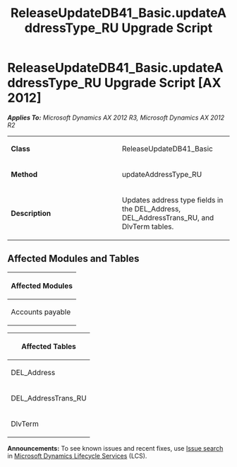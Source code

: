 ﻿---
title: ReleaseUpdateDB41_Basic.updateAddressType_RU Upgrade Script
TOCTitle: ReleaseUpdateDB41_Basic.updateAddressType_RU Upgrade Script
ms:assetid: 0f27f4a5-25c0-ea6d-c086-b7180e4348ba
ms:mtpsurl: https://msdn.microsoft.com/en-us/library/JJ735753(v=AX.60)
ms:contentKeyID: 49706655
ms.date: 05/18/2015
mtps_version: v=AX.60
---

# ReleaseUpdateDB41\_Basic.updateAddressType\_RU Upgrade Script [AX 2012]


_**Applies To:** Microsoft Dynamics AX 2012 R3, Microsoft Dynamics AX 2012 R2_

<table>
<colgroup>
<col style="width: 50%" />
<col style="width: 50%" />
</colgroup>
<tbody>
<tr class="odd">
<td><p><strong>Class</strong></p></td>
<td><p>ReleaseUpdateDB41_Basic</p></td>
</tr>
<tr class="even">
<td><p><strong>Method</strong></p></td>
<td><p>updateAddressType_RU</p></td>
</tr>
<tr class="odd">
<td><p><strong>Description</strong></p></td>
<td><p>Updates address type fields in the DEL_Address, DEL_AddressTrans_RU, and DlvTerm tables.</p></td>
</tr>
</tbody>
</table>


## Affected Modules and Tables

<table>
<colgroup>
<col style="width: 100%" />
</colgroup>
<thead>
<tr class="header">
<th><p>Affected Modules</p></th>
</tr>
</thead>
<tbody>
<tr class="odd">
<td><p>Accounts payable</p></td>
</tr>
</tbody>
</table>


<table>
<colgroup>
<col style="width: 100%" />
</colgroup>
<thead>
<tr class="header">
<th><p>Affected Tables</p></th>
</tr>
</thead>
<tbody>
<tr class="odd">
<td><p>DEL_Address</p></td>
</tr>
<tr class="even">
<td><p>DEL_AddressTrans_RU</p></td>
</tr>
<tr class="odd">
<td><p>DlvTerm</p></td>
</tr>
</tbody>
</table>

  
**Announcements:** To see known issues and recent fixes, use [Issue search](http://go.microsoft.com/fwlink/?linkid=389258) in [Microsoft Dynamics Lifecycle Services](http://go.microsoft.com/fwlink/?linkid=306505) (LCS).

